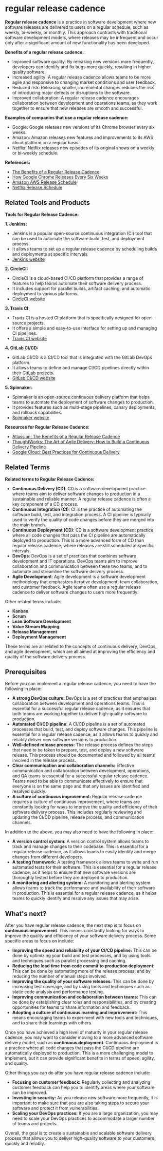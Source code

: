 # regular release cadence

**Regular release cadence** is a practice in software development where new software releases are delivered to users on a regular schedule, such as weekly, bi-weekly, or monthly. This approach contrasts with traditional software development models, where releases may be infrequent and occur only after a significant amount of new functionality has been developed.

**Benefits of a regular release cadence:**

- Improved software quality: By releasing new versions more frequently, developers can identify and fix bugs more quickly, resulting in higher quality software.
- Increased agility: A regular release cadence allows teams to be more agile and responsive to changing market conditions and user feedback.
- Reduced risk: Releasing smaller, incremental changes reduces the risk of introducing major defects or disruptions to the software.
- Improved collaboration: A regular release cadence encourages collaboration between development and operations teams, as they work together to ensure that new releases are smooth and successful.

**Examples of companies that use a regular release cadence:**

- Google: Google releases new versions of its Chrome browser every six weeks.
- Amazon: Amazon releases new features and improvements to its AWS cloud platform on a regular basis.
- Netflix: Netflix releases new episodes of its original shows on a weekly or bi-weekly schedule.

**References:**

- [The Benefits of a Regular Release Cadence](https://www.atlassian.com/continuous-delivery/principles/benefits-of-a-regular-release-cadence/)
- [How Google Chrome Releases Every Six Weeks](https://blog.chromium.org/2010/05/how-google-chrome-releases-every-six.html)
- [Amazon AWS Release Schedule](https://aws.amazon.com/releasenotes/)
- [Netflix Release Schedule](https://help.netflix.com/en/node/412)

## Related Tools and Products

**Tools for Regular Release Cadence:**

**1. Jenkins:**

- Jenkins is a popular open-source continuous integration (CI) tool that can be used to automate the software build, test, and deployment process.
- It allows teams to set up a regular release cadence by scheduling builds and deployments at specific intervals.
- [Jenkins website](https://jenkins.io/)

**2. CircleCI:**

- CircleCI is a cloud-based CI/CD platform that provides a range of features to help teams automate their software delivery process.
- It includes support for parallel builds, artifact caching, and automatic deployment to various platforms.
- [CircleCI website](https://circleci.com/)

**3. Travis CI:**

- Travis CI is a hosted CI platform that is specifically designed for open-source projects.
- It offers a simple and easy-to-use interface for setting up and managing CI pipelines.
- [Travis CI website](https://travis-ci.com/)

**4. GitLab CI/CD:**

- GitLab CI/CD is a CI/CD tool that is integrated with the GitLab DevOps platform.
- It allows teams to define and manage CI/CD pipelines directly within their GitLab projects.
- [GitLab CI/CD website](https://about.gitlab.com/stages-cicd/)

**5. Spinnaker:**

- Spinnaker is an open-source continuous delivery platform that helps teams to automate the deployment of software changes to production.
- It provides features such as multi-stage pipelines, canary deployments, and rollback capabilities.
- [Spinnaker website](https://www.spinnaker.io/)

**Resources for Regular Release Cadence:**

- [Atlassian: The Benefits of a Regular Release Cadence](https://www.atlassian.com/continuous-delivery/principles/benefits-of-a-regular-release-cadence/)
- [ThoughtWorks: The Art of Agile Delivery: How to Build a Continuous Delivery Pipeline](https://www.thoughtworks.com/insights/blog/art-agile-delivery-how-build-continuous-delivery-pipeline)
- [Google Cloud: Best Practices for Continuous Delivery](https://cloud.google.com/architecture/best-practices-continuous-delivery)

## Related Terms

**Related terms to Regular Release Cadence:**

- **Continuous Delivery (CD)**: CD is a software development practice where teams aim to deliver software changes to production in a sustainable and reliable manner. A regular release cadence is often a key component of a CD process.
- **Continuous Integration (CI)**: CI is the practice of automating the software build, test, and integration process. A CI pipeline is typically used to verify the quality of code changes before they are merged into the main branch.
- **Continuous Deployment (CD)**: CD is a software development practice where all code changes that pass the CI pipeline are automatically deployed to production. This is a more advanced form of CD than regular release cadence, where releases are still scheduled at specific intervals.
- **DevOps**: DevOps is a set of practices that combines software development and IT operations. DevOps teams aim to improve collaboration and communication between these two teams, and to automate and streamline the software delivery process.
- **Agile Development**: Agile development is a software development methodology that emphasizes iterative development, team collaboration, and customer feedback. Agile teams often use a regular release cadence to deliver software changes to users more frequently.

Other related terms include:

- **Kanban**
- **Scrum**
- **Lean Software Development**
- **Value Stream Mapping**
- **Release Management**
- **Deployment Management**

These terms are all related to the concepts of continuous delivery, DevOps, and agile development, which are all aimed at improving the efficiency and quality of the software delivery process.

## Prerequisites

Before you can implement a regular release cadence, you need to have the following in place:

* **A strong DevOps culture:** DevOps is a set of practices that emphasizes collaboration between development and operations teams. This is essential for a successful regular release cadence, as it ensures that both teams are working together to deliver high-quality software to production.
* **Automated CI/CD pipeline:** A CI/CD pipeline is a set of automated processes that build, test, and deploy software changes. This pipeline is essential for a regular release cadence, as it allows teams to quickly and reliably deliver new software versions to production.
* **Well-defined release process:** The release process defines the steps that need to be taken to prepare, test, and deploy a new software release. This process should be documented and followed by all teams involved in the release process.
* **Clear communication and collaboration channels:** Effective communication and collaboration between development, operations, and QA teams is essential for a successful regular release cadence. Teams need to be able to communicate effectively to ensure that everyone is on the same page and that any issues are identified and resolved quickly.
* **A culture of continuous improvement:** Regular release cadence requires a culture of continuous improvement, where teams are constantly looking for ways to improve the quality and efficiency of their software delivery process. This includes regularly reviewing and updating the CI/CD pipeline, release process, and communication channels.

In addition to the above, you may also need to have the following in place:

* **A version control system:** A version control system allows teams to track and manage changes to their codebase. This is essential for a regular release cadence, as it allows teams to easily identify and merge changes from different developers.
* **A testing framework:** A testing framework allows teams to write and run automated tests for their software. This is essential for a regular release cadence, as it helps to ensure that new software versions are thoroughly tested before they are deployed to production.
* **A monitoring and alerting system:** A monitoring and alerting system allows teams to track the performance and availability of their software in production. This is essential for a regular release cadence, as it helps teams to quickly identify and resolve any issues that may arise.

## What's next?

After you have regular release cadence, the next step is to focus on **continuous improvement**. This means constantly looking for ways to improve the quality and efficiency of your software delivery process. Some specific areas to focus on include:

* **Improving the speed and reliability of your CI/CD pipeline:** This can be done by optimizing your build and test processes, and by using tools and techniques such as parallel processing and caching.
* **Reducing the lead time from code commit to production deployment:** This can be done by automating more of the release process, and by reducing the number of manual steps involved.
* **Improving the quality of your software releases:** This can be done by increasing test coverage, and by using tools and techniques such as static code analysis and performance testing.
* **Improving communication and collaboration between teams:** This can be done by establishing clear roles and responsibilities, and by creating opportunities for teams to share information and feedback.
* **Adopting a culture of continuous learning and improvement:** This means encouraging teams to experiment with new tools and techniques, and to share their learnings with others.

Once you have achieved a high level of maturity in your regular release cadence, you may want to consider moving to a more advanced software delivery model, such as **continuous deployment**. Continuous deployment is a practice where all code changes that pass the CI/CD pipeline are automatically deployed to production. This is a more challenging model to implement, but it can provide significant benefits in terms of speed, agility, and quality.

Other things you can do after you have regular release cadence include:

* **Focusing on customer feedback:** Regularly collecting and analyzing customer feedback can help you to identify areas where your software can be improved.
* **Investing in security:** As you release new software more frequently, it is important to make sure that you are also taking steps to secure your software and protect it from vulnerabilities.
* **Scaling your DevOps practices:** If you are a large organization, you may need to scale your DevOps practices to accommodate a larger number of teams and projects.

Overall, the goal is to create a sustainable and scalable software delivery process that allows you to deliver high-quality software to your customers quickly and reliably.